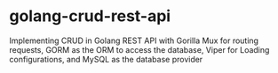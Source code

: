 # golang-crud-rest-api
Implementing CRUD in Golang REST API with Gorilla Mux for routing requests, GORM as the ORM to access the database, Viper for Loading configurations, and MySQL as the database provider
